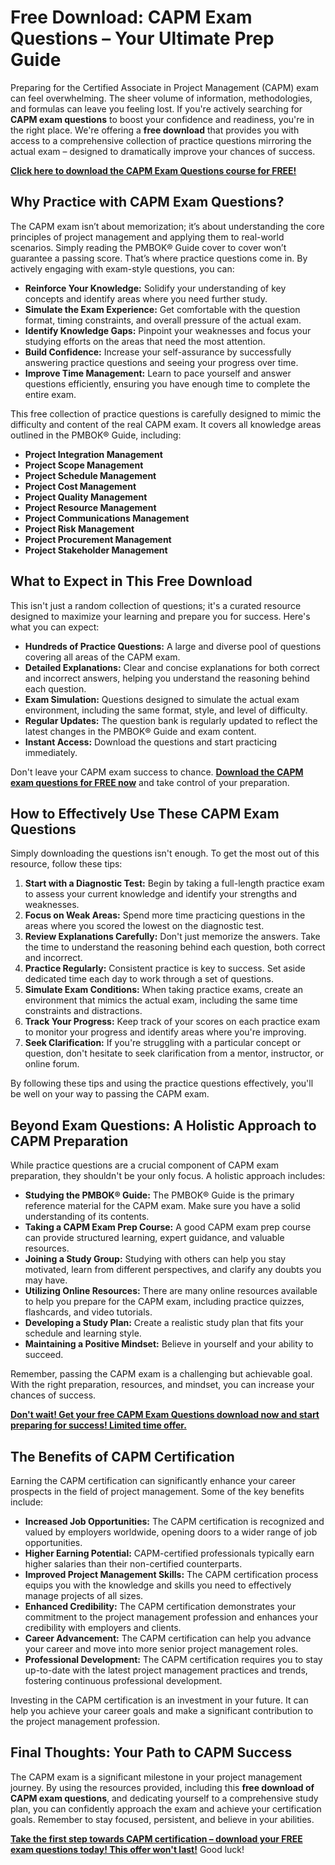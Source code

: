 # Free Download: CAPM Exam Questions – Your Ultimate Prep Guide

Preparing for the Certified Associate in Project Management (CAPM) exam can feel overwhelming. The sheer volume of information, methodologies, and formulas can leave you feeling lost. If you're actively searching for **CAPM exam questions** to boost your confidence and readiness, you're in the right place. We're offering a **free download** that provides you with access to a comprehensive collection of practice questions mirroring the actual exam – designed to dramatically improve your chances of success.

[**Click here to download the CAPM Exam Questions course for FREE!**](https://udemywork.com/capm-exam-questions)

## Why Practice with CAPM Exam Questions?

The CAPM exam isn’t about memorization; it’s about understanding the core principles of project management and applying them to real-world scenarios. Simply reading the PMBOK® Guide cover to cover won’t guarantee a passing score. That’s where practice questions come in. By actively engaging with exam-style questions, you can:

*   **Reinforce Your Knowledge:** Solidify your understanding of key concepts and identify areas where you need further study.
*   **Simulate the Exam Experience:** Get comfortable with the question format, timing constraints, and overall pressure of the actual exam.
*   **Identify Knowledge Gaps:** Pinpoint your weaknesses and focus your studying efforts on the areas that need the most attention.
*   **Build Confidence:** Increase your self-assurance by successfully answering practice questions and seeing your progress over time.
*   **Improve Time Management:** Learn to pace yourself and answer questions efficiently, ensuring you have enough time to complete the entire exam.

This free collection of practice questions is carefully designed to mimic the difficulty and content of the real CAPM exam. It covers all knowledge areas outlined in the PMBOK® Guide, including:

*   **Project Integration Management**
*   **Project Scope Management**
*   **Project Schedule Management**
*   **Project Cost Management**
*   **Project Quality Management**
*   **Project Resource Management**
*   **Project Communications Management**
*   **Project Risk Management**
*   **Project Procurement Management**
*   **Project Stakeholder Management**

## What to Expect in This Free Download

This isn't just a random collection of questions; it's a curated resource designed to maximize your learning and prepare you for success. Here's what you can expect:

*   **Hundreds of Practice Questions:** A large and diverse pool of questions covering all areas of the CAPM exam.
*   **Detailed Explanations:** Clear and concise explanations for both correct and incorrect answers, helping you understand the reasoning behind each question.
*   **Exam Simulation:** Questions designed to simulate the actual exam environment, including the same format, style, and level of difficulty.
*   **Regular Updates:** The question bank is regularly updated to reflect the latest changes in the PMBOK® Guide and exam content.
*   **Instant Access:** Download the questions and start practicing immediately.

Don't leave your CAPM exam success to chance. **[Download the CAPM exam questions for FREE now](https://udemywork.com/capm-exam-questions)** and take control of your preparation.

## How to Effectively Use These CAPM Exam Questions

Simply downloading the questions isn't enough. To get the most out of this resource, follow these tips:

1.  **Start with a Diagnostic Test:** Begin by taking a full-length practice exam to assess your current knowledge and identify your strengths and weaknesses.
2.  **Focus on Weak Areas:** Spend more time practicing questions in the areas where you scored the lowest on the diagnostic test.
3.  **Review Explanations Carefully:** Don't just memorize the answers. Take the time to understand the reasoning behind each question, both correct and incorrect.
4.  **Practice Regularly:** Consistent practice is key to success. Set aside dedicated time each day to work through a set of questions.
5.  **Simulate Exam Conditions:** When taking practice exams, create an environment that mimics the actual exam, including the same time constraints and distractions.
6.  **Track Your Progress:** Keep track of your scores on each practice exam to monitor your progress and identify areas where you're improving.
7.  **Seek Clarification:** If you're struggling with a particular concept or question, don't hesitate to seek clarification from a mentor, instructor, or online forum.

By following these tips and using the practice questions effectively, you'll be well on your way to passing the CAPM exam.

## Beyond Exam Questions: A Holistic Approach to CAPM Preparation

While practice questions are a crucial component of CAPM exam preparation, they shouldn't be your only focus. A holistic approach includes:

*   **Studying the PMBOK® Guide:** The PMBOK® Guide is the primary reference material for the CAPM exam. Make sure you have a solid understanding of its contents.
*   **Taking a CAPM Exam Prep Course:** A good CAPM exam prep course can provide structured learning, expert guidance, and valuable resources.
*   **Joining a Study Group:** Studying with others can help you stay motivated, learn from different perspectives, and clarify any doubts you may have.
*   **Utilizing Online Resources:** There are many online resources available to help you prepare for the CAPM exam, including practice quizzes, flashcards, and video tutorials.
*   **Developing a Study Plan:** Create a realistic study plan that fits your schedule and learning style.
*   **Maintaining a Positive Mindset:** Believe in yourself and your ability to succeed.

Remember, passing the CAPM exam is a challenging but achievable goal. With the right preparation, resources, and mindset, you can increase your chances of success.

[**Don't wait! Get your free CAPM Exam Questions download now and start preparing for success! Limited time offer.**](https://udemywork.com/capm-exam-questions)

## The Benefits of CAPM Certification

Earning the CAPM certification can significantly enhance your career prospects in the field of project management. Some of the key benefits include:

*   **Increased Job Opportunities:** The CAPM certification is recognized and valued by employers worldwide, opening doors to a wider range of job opportunities.
*   **Higher Earning Potential:** CAPM-certified professionals typically earn higher salaries than their non-certified counterparts.
*   **Improved Project Management Skills:** The CAPM certification process equips you with the knowledge and skills you need to effectively manage projects of all sizes.
*   **Enhanced Credibility:** The CAPM certification demonstrates your commitment to the project management profession and enhances your credibility with employers and clients.
*   **Career Advancement:** The CAPM certification can help you advance your career and move into more senior project management roles.
*   **Professional Development:** The CAPM certification requires you to stay up-to-date with the latest project management practices and trends, fostering continuous professional development.

Investing in the CAPM certification is an investment in your future. It can help you achieve your career goals and make a significant contribution to the project management profession.

## Final Thoughts: Your Path to CAPM Success

The CAPM exam is a significant milestone in your project management journey. By using the resources provided, including this **free download of CAPM exam questions**, and dedicating yourself to a comprehensive study plan, you can confidently approach the exam and achieve your certification goals. Remember to stay focused, persistent, and believe in your abilities.

**[Take the first step towards CAPM certification – download your FREE exam questions today! This offer won't last!](https://udemywork.com/capm-exam-questions)** Good luck!
